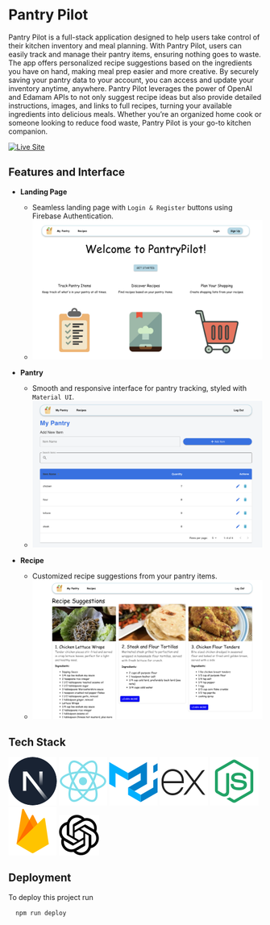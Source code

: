 # Pantry Pilot

Pantry Pilot is a full-stack application designed to help users take control of their kitchen inventory and meal planning. With Pantry Pilot, users can easily track and manage their pantry items, ensuring nothing goes to waste. The app offers personalized recipe suggestions based on the ingredients you have on hand, making meal prep easier and more creative. By securely saving your pantry data to your account, you can access and update your inventory anytime, anywhere. Pantry Pilot leverages the power of OpenAI and Edamam APIs to not only suggest recipe ideas but also provide detailed instructions, images, and links to full recipes, turning your available ingredients into delicious meals. Whether you’re an organized home cook or someone looking to reduce food waste, Pantry Pilot is your go-to kitchen companion.

[![Live Site](https://img.shields.io/badge/Live%20Site-Visit%20Now-blue?style=for-the-badge&logo=vercel)](https://pantry-pilot-wheat.vercel.app/)
## Features and Interface

- **Landing Page**
  - Seamless landing page with `Login & Register` buttons using Firebase Authentication.
  - ![image](https://github.com/derekjytan/PantryPilot/raw/main/landing.png)

- **Pantry**
  - Smooth and responsive interface for pantry tracking, styled with `Material UI`.
  - ![image](https://github.com/derekjytan/PantryPilot/raw/main/pantryItems.png)

- **Recipe**
  - Customized recipe suggestions from your pantry items.
  - ![image](https://github.com/derekjytan/PantryPilot/raw/main/recipe.png)
## Tech Stack

![Next.js](https://github.com/derekjytan/PantryPilot/raw/main/nextjs.svg)  ![React.js](https://github.com/derekjytan/PantryPilot/raw/main/react.svg)  ![Material-UI](https://github.com/derekjytan/PantryPilot/raw/main/mui.svg)  ![Express.js](https://github.com/derekjytan/PantryPilot/raw/main/express.svg)  ![Node.js](https://github.com/derekjytan/PantryPilot/raw/main/nodejs.svg)  ![Firebase](https://github.com/derekjytan/PantryPilot/raw/main/firebase.svg)  ![OpenAI](https://github.com/derekjytan/PantryPilot/raw/main/openai.svg)

## Deployment

To deploy this project run

```bash
  npm run deploy
```

